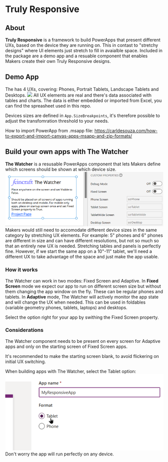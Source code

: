 # Truly Responsive
## About
**Truly Responsive** is a framework to build PowerApps that present different UXs, based on the device they are running on. This in contast to "stretchy designs" where UI elements just stretch to fill in avaialble space.
Included in the package are a demo app and a resuable component that enables Makers create their own Truly Responsive designs.

## Demo App
The has 4 UXs, covering: Phones, Portrait Tablets, Landscape Tablets and Desktops.
![](https://github.com/Feincraft/TrulyResponsive/blob/main/TrulyResponsive%20O110.gif?raw=true)
All UX elements are real and there's data associated with tables and charts.
The data is either embedded or imported from Excel, you can find the spreasheet used in this repo.

Devices sizes are defined in `App.SizeBreakpoints`, it's therefore possible to adjust the transfomration threshold to your needs.

How to import PowerApp from .msapp file: https://carldesouza.com/how-to-export-and-import-canvas-apps-msapp-and-zip-formats/

## Build your own apps with The Watcher
**The Watcher** is a resusable PowerApps component that lets Makers define which screens should be shown at which device size.
![](https://github.com/Feincraft/TrulyResponsive/blob/main/TR%20Properties.png?raw=true)
Makers would still need to accomodate different device sizes in the same category by stretching UX elements. For example: 5" phones and 6" phones are different in size and can have different resolutions, but not so much so that an entirely new UX is needed. Stretching tables and panels is perfectly fine. However, if we start the same app on a 10"-11" tablet, we'll need a different UX to take advantage of the space and just make the app usable.

### How it works
The Watcher can work in two modes: Fixed Screen and Adaptive.
In **Fixed Screen** mode we expect our app to run on different screen size but without them changing the app window on the fly. These can be regular phones and tablets.
In **Adaptive** mode, The Watcher will actively monitor the app state and will change the UX when needed.
This can be used in foldables (variable geometry phones, tablets, laptops) and desktops.

Select the option right for your app by swithing the Fixed Screen property.

### Considerations

The Watcher component needs to be present on every screen for Adaptive apps and only on the starting screen of Fixed Screen apps.

It's recommended to make the starting screen blank, to avoid flickering on initial UX switching.

When building apps with The Watcher, select the Tablet option:
![](https://github.com/Feincraft/TrulyResponsive/blob/main/AppCreate.png?raw=true)
Don't worry the app will run perfectly on any device.
